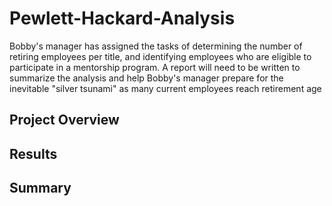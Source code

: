 # Pewlett-Hackard-Analysis
Bobby's manager has assigned the tasks of determining the number of retiring employees per title, and identifying employees who are eligible to participate in a mentorship program. A report will need to be written to summarize the analysis and help Bobby's manager prepare for the inevitable "silver tsunami" as many current employees reach retirement age

## Project Overview

## Results

## Summary
